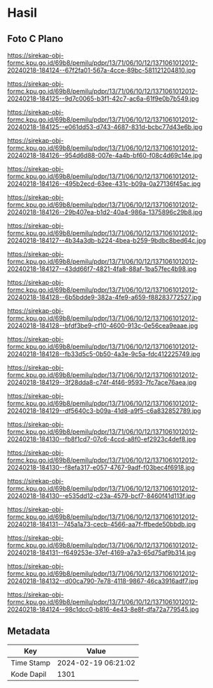 # Hasil

## Foto C Plano

https://sirekap-obj-formc.kpu.go.id/69b8/pemilu/pdpr/13/71/06/10/12/1371061012012-20240218-184124--67f2fa01-567a-4cce-89bc-581121204810.jpg

https://sirekap-obj-formc.kpu.go.id/69b8/pemilu/pdpr/13/71/06/10/12/1371061012012-20240218-184125--9d7c0065-b3f1-42c7-ac6a-61f9e0b7b549.jpg

https://sirekap-obj-formc.kpu.go.id/69b8/pemilu/pdpr/13/71/06/10/12/1371061012012-20240218-184125--e061dd53-d743-4687-831d-bcbc77d43e6b.jpg

https://sirekap-obj-formc.kpu.go.id/69b8/pemilu/pdpr/13/71/06/10/12/1371061012012-20240218-184126--954d6d88-007e-4a4b-bf60-f08c4d69c14e.jpg

https://sirekap-obj-formc.kpu.go.id/69b8/pemilu/pdpr/13/71/06/10/12/1371061012012-20240218-184126--495b2ecd-63ee-431c-b09a-0a27136f45ac.jpg

https://sirekap-obj-formc.kpu.go.id/69b8/pemilu/pdpr/13/71/06/10/12/1371061012012-20240218-184126--29b407ea-b1d2-40a4-986a-1375896c29b8.jpg

https://sirekap-obj-formc.kpu.go.id/69b8/pemilu/pdpr/13/71/06/10/12/1371061012012-20240218-184127--4b34a3db-b224-4bea-b259-9bdbc8bed64c.jpg

https://sirekap-obj-formc.kpu.go.id/69b8/pemilu/pdpr/13/71/06/10/12/1371061012012-20240218-184127--43dd66f7-4821-4fa8-88af-1ba57fec4b98.jpg

https://sirekap-obj-formc.kpu.go.id/69b8/pemilu/pdpr/13/71/06/10/12/1371061012012-20240218-184128--6b5bdde9-382a-4fe9-a659-f88283772527.jpg

https://sirekap-obj-formc.kpu.go.id/69b8/pemilu/pdpr/13/71/06/10/12/1371061012012-20240218-184128--bfdf3be9-cf10-4600-913c-0e56cea9eaae.jpg

https://sirekap-obj-formc.kpu.go.id/69b8/pemilu/pdpr/13/71/06/10/12/1371061012012-20240218-184128--fb33d5c5-0b50-4a3e-9c5a-fdc412225749.jpg

https://sirekap-obj-formc.kpu.go.id/69b8/pemilu/pdpr/13/71/06/10/12/1371061012012-20240218-184129--3f28dda8-c74f-4f46-9593-7fc7ace76aea.jpg

https://sirekap-obj-formc.kpu.go.id/69b8/pemilu/pdpr/13/71/06/10/12/1371061012012-20240218-184129--df5640c3-b09a-41d8-a9f5-c6a832852789.jpg

https://sirekap-obj-formc.kpu.go.id/69b8/pemilu/pdpr/13/71/06/10/12/1371061012012-20240218-184130--fb8f1cd7-07c6-4ccd-a8f0-ef2923c4def8.jpg

https://sirekap-obj-formc.kpu.go.id/69b8/pemilu/pdpr/13/71/06/10/12/1371061012012-20240218-184130--f8efa317-e057-4767-9adf-f03bec4f6918.jpg

https://sirekap-obj-formc.kpu.go.id/69b8/pemilu/pdpr/13/71/06/10/12/1371061012012-20240218-184130--e535dd12-c23a-4579-bcf7-8460f41d113f.jpg

https://sirekap-obj-formc.kpu.go.id/69b8/pemilu/pdpr/13/71/06/10/12/1371061012012-20240218-184131--745a1a73-cecb-4566-aa7f-ffbede50bbdb.jpg

https://sirekap-obj-formc.kpu.go.id/69b8/pemilu/pdpr/13/71/06/10/12/1371061012012-20240218-184131--f649253e-37ef-4169-a7a3-65d75af9b314.jpg

https://sirekap-obj-formc.kpu.go.id/69b8/pemilu/pdpr/13/71/06/10/12/1371061012012-20240218-184132--d00ca790-7e78-4118-9867-46ca3916adf7.jpg

https://sirekap-obj-formc.kpu.go.id/69b8/pemilu/pdpr/13/71/06/10/12/1371061012012-20240218-184124--98c1dcc0-b816-4e43-8e8f-dfa72a779545.jpg


## Metadata

| Key        | Value               |
| ---------- | ------------------- |
| Time Stamp | 2024-02-19 06:21:02 |
| Kode Dapil | 1301                |



